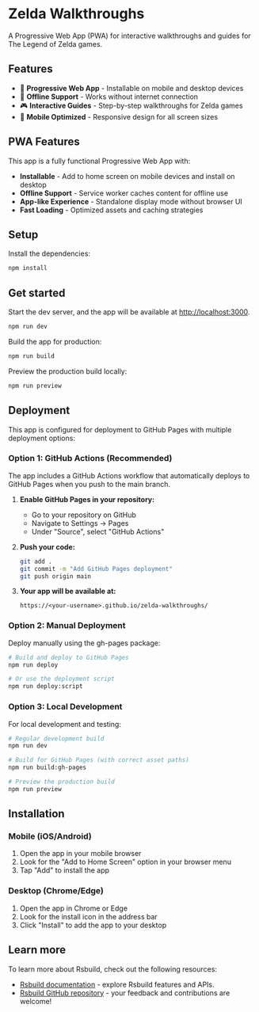 # Zelda Walkthroughs

A Progressive Web App (PWA) for interactive walkthroughs and guides for The Legend of Zelda games.

## Features

- 📱 **Progressive Web App** - Installable on mobile and desktop devices
- 🔄 **Offline Support** - Works without internet connection
- 🎮 **Interactive Guides** - Step-by-step walkthroughs for Zelda games
- 📱 **Mobile Optimized** - Responsive design for all screen sizes

## PWA Features

This app is a fully functional Progressive Web App with:

- **Installable** - Add to home screen on mobile devices and install on desktop
- **Offline Support** - Service worker caches content for offline use
- **App-like Experience** - Standalone display mode without browser UI
- **Fast Loading** - Optimized assets and caching strategies

## Setup

Install the dependencies:

```bash
npm install
```

## Get started

Start the dev server, and the app will be available at [http://localhost:3000](http://localhost:3000).

```bash
npm run dev
```

Build the app for production:

```bash
npm run build
```

Preview the production build locally:

```bash
npm run preview
```

## Deployment

This app is configured for deployment to GitHub Pages with multiple deployment options:

### Option 1: GitHub Actions (Recommended)
The app includes a GitHub Actions workflow that automatically deploys to GitHub Pages when you push to the main branch.

1. **Enable GitHub Pages in your repository:**
   - Go to your repository on GitHub
   - Navigate to Settings → Pages
   - Under "Source", select "GitHub Actions"

2. **Push your code:**
   ```bash
   git add .
   git commit -m "Add GitHub Pages deployment"
   git push origin main
   ```

3. **Your app will be available at:**
   ```
   https://<your-username>.github.io/zelda-walkthroughs/
   ```

### Option 2: Manual Deployment
Deploy manually using the gh-pages package:

```bash
# Build and deploy to GitHub Pages
npm run deploy

# Or use the deployment script
npm run deploy:script
```

### Option 3: Local Development
For local development and testing:

```bash
# Regular development build
npm run dev

# Build for GitHub Pages (with correct asset paths)
npm run build:gh-pages

# Preview the production build
npm run preview
```

## Installation

### Mobile (iOS/Android)
1. Open the app in your mobile browser
2. Look for the "Add to Home Screen" option in your browser menu
3. Tap "Add" to install the app

### Desktop (Chrome/Edge)
1. Open the app in Chrome or Edge
2. Look for the install icon in the address bar
3. Click "Install" to add the app to your desktop

## Learn more

To learn more about Rsbuild, check out the following resources:

- [Rsbuild documentation](https://rsbuild.rs) - explore Rsbuild features and APIs.
- [Rsbuild GitHub repository](https://github.com/web-infra-dev/rsbuild) - your feedback and contributions are welcome!
